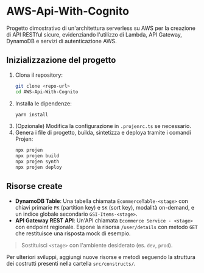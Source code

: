 # AWS-Api-With-Cognito
Progetto dimostrativo di un'architettura serverless su AWS per la creazione di API RESTful sicure, evidenziando l'utilizzo di Lambda, API Gateway, DynamoDB e servizi di autenticazione AWS.

## Inizializzazione del progetto

1. Clona il repository:
   ```bash
   git clone <repo-url>
   cd AWS-Api-With-Cognito
   ```
2. Installa le dipendenze:
   ```bash
   yarn install
   ```
3. (Opzionale) Modifica la configurazione in `.projenrc.ts` se necessario.
4. Genera i file di progetto, builda, sintetizza e deploya tramite i comandi Projen:
   ```bash
   npx projen
   npx projen build
   npx projen synth
   npx projen deploy
   ```

## Risorse create

- **DynamoDB Table**: Una tabella chiamata `EcommerceTable-<stage>` con chiavi primarie `PK` (partition key) e `SK` (sort key), modalità on-demand, e un indice globale secondario `GSI-Items-<stage>`.
- **API Gateway REST API**: Un'API chiamata `Ecommerce Service - <stage>` con endpoint regionale. Espone la risorsa `/user/details` con metodo `GET` che restituisce una risposta mock di esempio.

> Sostituisci `<stage>` con l'ambiente desiderato (es. `dev`, `prod`).

Per ulteriori sviluppi, aggiungi nuove risorse e metodi seguendo la struttura dei costrutti presenti nella cartella `src/constructs/`.
